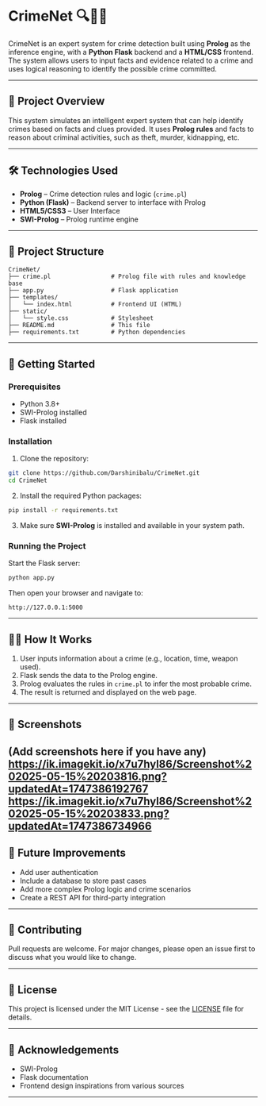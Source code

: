 
# CrimeNet 🔍🕵️‍♂️

CrimeNet is an expert system for crime detection built using **Prolog** as the inference engine, with a **Python Flask** backend and a **HTML/CSS** frontend. The system allows users to input facts and evidence related to a crime and uses logical reasoning to identify the possible crime committed.

---

## 🧠 Project Overview

This system simulates an intelligent expert system that can help identify crimes based on facts and clues provided. It uses **Prolog rules** and facts to reason about criminal activities, such as theft, murder, kidnapping, etc.

---

## 🛠️ Technologies Used

- **Prolog** – Crime detection rules and logic (`crime.pl`)
- **Python (Flask)** – Backend server to interface with Prolog
- **HTML5/CSS3** – User Interface
- **SWI-Prolog** – Prolog runtime engine

---

## 📂 Project Structure

```
CrimeNet/
├── crime.pl                 # Prolog file with rules and knowledge base
├── app.py                   # Flask application
├── templates/
│   └── index.html           # Frontend UI (HTML)
├── static/
│   └── style.css            # Stylesheet
├── README.md                # This file
├── requirements.txt         # Python dependencies
```

---

## 🚀 Getting Started

### Prerequisites

- Python 3.8+
- SWI-Prolog installed
- Flask installed

### Installation

1. Clone the repository:

```bash
git clone https://github.com/Darshinibalu/CrimeNet.git
cd CrimeNet
```

2. Install the required Python packages:

```bash
pip install -r requirements.txt
```

3. Make sure **SWI-Prolog** is installed and available in your system path.

### Running the Project

Start the Flask server:

```bash
python app.py
```

Then open your browser and navigate to:

```
http://127.0.0.1:5000
```

---

## 👩‍💻 How It Works

1. User inputs information about a crime (e.g., location, time, weapon used).
2. Flask sends the data to the Prolog engine.
3. Prolog evaluates the rules in `crime.pl` to infer the most probable crime.
4. The result is returned and displayed on the web page.

---

## 📸 Screenshots

(Add screenshots here if you have any)
https://ik.imagekit.io/x7u7hyl86/Screenshot%202025-05-15%20203816.png?updatedAt=1747386192767
https://ik.imagekit.io/x7u7hyl86/Screenshot%202025-05-15%20203833.png?updatedAt=1747386734966
---

## 📌 Future Improvements

- Add user authentication
- Include a database to store past cases
- Add more complex Prolog logic and crime scenarios
- Create a REST API for third-party integration

---

## 🤝 Contributing

Pull requests are welcome. For major changes, please open an issue first to discuss what you would like to change.

---

## 📜 License

This project is licensed under the MIT License - see the [LICENSE](LICENSE) file for details.

---

## 💬 Acknowledgements

- SWI-Prolog
- Flask documentation
- Frontend design inspirations from various sources

---
